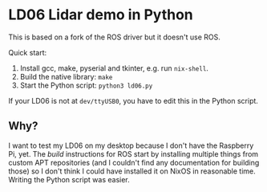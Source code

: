 # LD06 Lidar demo in Python

This is based on a fork of the ROS driver but it doesn't use ROS.

Quick start:

  1. Install gcc, make, pyserial and tkinter, e.g. run `nix-shell`.
  2. Build the native library: `make`
  3. Start the Python script: `python3 ld06.py`

If your LD06 is not at `dev/ttyUSB0`, you have to edit this in the Python script.

## Why?

I want to test my LD06 on my desktop because I don't have the Raspberry Pi, yet.
The *build* instructions for ROS start by installing multiple things from custom APT
repositories (and I couldn't find any documentation for building those) so I don't
think I could have installed it on NixOS in reasonable time. Writing the Python script
was easier.
